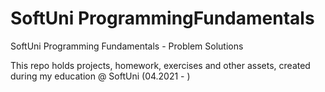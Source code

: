 # SoftUni ProgrammingFundamentals
SoftUni Programming Fundamentals - Problem Solutions

This repo holds projects, homework, exercises and other assets, created during my education @ SoftUni (04.2021 - )
